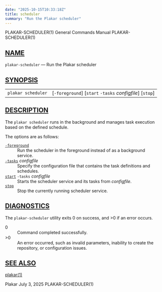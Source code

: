 ```yaml
---
date: "2025-10-15T10:33:18Z"
title: scheduler
summary: "Run the Plakar scheduler"
---
```

<div class="head" role="doc-pageheader" aria-label="Manual header
  line"><span class="head-ltitle">PLAKAR-SCHEDULER(1)</span>
  <span class="head-vol">General Commands Manual</span>
  <span class="head-rtitle">PLAKAR-SCHEDULER(1)</span></div>
<main class="manual-text">
<section class="Sh">
<h2 class="Sh" id="NAME"><a class="permalink" href="#NAME">NAME</a></h2>
<p class="Pp"><code class="Nm">plakar-scheduler</code> &#x2014;
    <span class="Nd" role="doc-subtitle">Run the Plakar scheduler</span></p>
</section>
<section class="Sh">
<h2 class="Sh" id="SYNOPSIS"><a class="permalink" href="#SYNOPSIS">SYNOPSIS</a></h2>
<table class="Nm">
  <tr>
    <td><code class="Nm">plakar scheduler</code></td>
    <td>[<code class="Fl">-foreground</code>] [<code class="Cm">start</code>
      <code class="Fl">-tasks</code> <var class="Ar">configfile</var>]
      [<code class="Cm">stop</code>]</td>
  </tr>
</table>
</section>
<section class="Sh">
<h2 class="Sh" id="DESCRIPTION"><a class="permalink" href="#DESCRIPTION">DESCRIPTION</a></h2>
<p class="Pp">The <code class="Nm">plakar scheduler</code> runs in the
    background and manages task execution based on the defined schedule.</p>
<p class="Pp">The options are as follows:</p>
<dl class="Bl-tag">
  <dt id="foreground"><a class="permalink" href="#foreground"><code class="Fl">-foreground</code></a></dt>
  <dd>Run the scheduler in the foreground instead of as a background
    service.</dd>
  <dt id="tasks"><a class="permalink" href="#tasks"><code class="Fl">-tasks</code></a>
    <var class="Ar">configfile</var></dt>
  <dd>Specify the configuration file that contains the task definitions and
      schedules.</dd>
  <dt id="start"><a class="permalink" href="#start"><code class="Cm">start</code></a>
    <code class="Fl">-tasks</code> <var class="Ar">configfile</var></dt>
  <dd>Starts the scheduler service and its tasks from
      <var class="Ar">configfile</var>.</dd>
  <dt id="stop"><a class="permalink" href="#stop"><code class="Cm">stop</code></a></dt>
  <dd>Stop the currently running scheduler service.</dd>
</dl>
</section>
<section class="Sh">
<h2 class="Sh" id="DIAGNOSTICS"><a class="permalink" href="#DIAGNOSTICS">DIAGNOSTICS</a></h2>
<p class="Pp">The <code class="Nm">plakar-scheduler</code> utility
    exits&#x00A0;0 on success, and&#x00A0;&gt;0 if an error occurs.</p>
<dl class="Bl-tag">
  <dt>0</dt>
  <dd>Command completed successfully.</dd>
  <dt>&gt;0</dt>
  <dd>An error occurred, such as invalid parameters, inability to create the
      repository, or configuration issues.</dd>
</dl>
</section>
<section class="Sh">
<h2 class="Sh" id="SEE_ALSO"><a class="permalink" href="#SEE_ALSO">SEE
  ALSO</a></h2>
<p class="Pp"><a class="Xr" href="../plakar/" aria-label="plakar, section
    1">plakar(1)</a></p>
</section>
</main>
<div class="foot" role="doc-pagefooter" aria-label="Manual footer
  line"><span class="foot-left">Plakar</span> <span class="foot-date">July 3,
  2025</span> <span class="foot-right">PLAKAR-SCHEDULER(1)</span></div>
